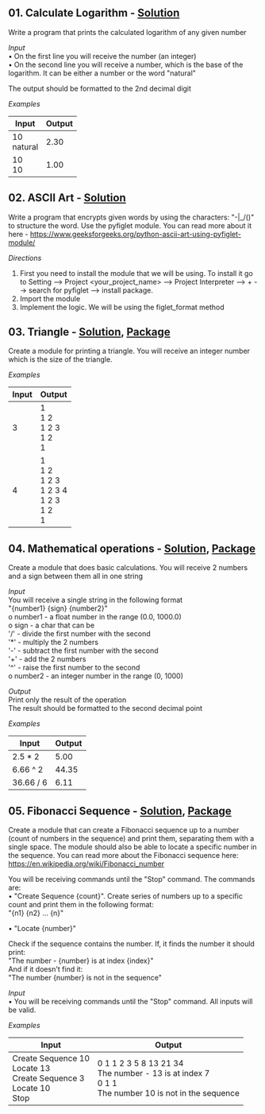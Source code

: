 ## **01.	Calculate Logarithm -** [Solution](https://github.com/elenaborisova/Python-Advanced/blob/main/13.%20Modules%20-%20Lab/01_calculate_logarithm.py)
Write a program that prints the calculated logarithm of any given number  

*Input*  
•	On the first line you will receive the number (an integer)  
•	On the second line you will receive a number, which is the base of the logarithm. It can be either a number or the word "natural"

The output should be formatted to the 2nd decimal digit

*Examples*

|       Input       |      Output       |
|-------------------|-------------------|
|10<br>natural          |2.30          |
|10<br>10                  |1.00                 |




## **02.	ASCII Art -** [Solution](https://github.com/elenaborisova/Python-Advanced/blob/main/13.%20Modules%20-%20Lab/02_ascii_art.py)
Write a program that encrypts given words by using the characters: "-|_/\()" to structure the word. Use the pyfiglet module. You can read more about it here - https://www.geeksforgeeks.org/python-ascii-art-using-pyfiglet-module/

*Directions*  
1.	First you need to install the module that we will be using. To install it go to Setting --> Project <your_project_name> --> Project Interpreter --> + --> search for pyfiglet --> install package.   
2.	Import the module  
3.	Implement the logic. We will be using the figlet_format method  




## **03.	Triangle -** [Solution](https://github.com/elenaborisova/Python-Advanced/blob/main/13.%20Modules%20-%20Lab/03_triangle.py), [Package](https://github.com/elenaborisova/Python-Advanced/tree/main/13.%20Modules%20-%20Lab/triangle_print)
Create a module for printing a triangle. You will receive an integer number which is the size of the triangle.

*Examples*

|       Input       |      Output       |
|-------------------|-------------------|
|3          |1<br>1 2<br>1 2 3<br>1 2<br>1     |
|4                  |1<br>1 2<br>1 2 3<br>1 2 3 4<br>1 2 3<br>1 2<br>1                  |




## **04.	Mathematical operations -** [Solution](https://github.com/elenaborisova/Python-Advanced/blob/main/13.%20Modules%20-%20Lab/04_mathematical_operations.py), [Package](https://github.com/elenaborisova/Python-Advanced/tree/main/13.%20Modules%20-%20Lab/math_operations)
Create a module that does basic calculations. You will receive 2 numbers and a sign between them all in one string

*Input*  
You will receive a single string in the following format  
"{number1} {sign} {number2}"  
o	number1 - a float number in the range (0.0, 1000.0)  
o	sign - a char that can be  
'/' - divide the first number with the second  
'*' - multiply the 2 numbers  
'-' - subtract the first number with the second  
'+' - add the 2 numbers  
'^' - raise the first number to the second  
o	number2 - an integer number in the range (0, 1000)

*Output*  
Print only the result of the operation  
The result should be formatted to the second decimal point  

*Examples*

|       Input       |      Output       |
|-------------------|-------------------|
|2.5 * 2          |5.00          |
|6.66 ^ 2                  |44.35                  |
|36.66 / 6                |6.11    |




## **05.	Fibonacci Sequence -** [Solution](https://github.com/elenaborisova/Python-Advanced/blob/main/13.%20Modules%20-%20Lab/05_fibonacci_sequence.py), [Package](https://github.com/elenaborisova/Python-Advanced/tree/main/13.%20Modules%20-%20Lab/tribonacci_sequence)
Create a module that can create a Fibonacci sequence up to a number (count of numbers in the sequence) and print them, separating them with a single space. The module should also be able to locate a specific number in the sequence.  You can read more about the Fibonacci sequence here: https://en.wikipedia.org/wiki/Fibonacci_number

You will be receiving commands until the "Stop" command. The commands are:  
•	"Create Sequence {count}". Create series of numbers up to a specific count and print them in the following format:  
           "{n1} {n2} … {n}"  

•	"Locate {number}"

Check if the sequence contains the number. If, it finds the number it should print:  
"The number - {number} is at index {index}"  
And if it doesn't find it:  
"The number {number} is not in the sequence"

*Input*  
•	You will be receiving commands until the "Stop" command.  All inputs will be valid.

*Examples*

|       Input       |      Output       |
|-------------------|-------------------|
|Create Sequence 10<br>Locate 13<br>Create Sequence 3<br>Locate 10<br>Stop          |0 1 1 2 3 5 8 13 21 34<br>The number - 13 is at index 7<br>0 1 1<br>The number 10 is not in the sequence          |

